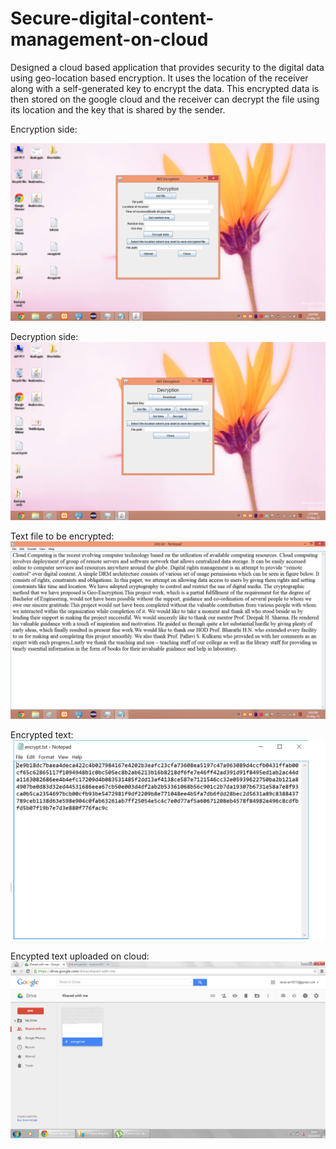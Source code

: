 # Secure-digital-content-management-on-cloud

Designed a cloud based application that provides security to the digital data using geo-location based encryption. It uses the location of the receiver along with a self-generated key to encrypt the data. This encrypted data is then stored on the google cloud and the receiver can decrypt the file using its location and the key that is shared by the sender.

Encryption side:

![Alt text](https://github.com/aditimehta/Secure-digital-content-management-on-cloud/blob/master/1.png "Encryption side")

Decryption side:
![Alt text](https://github.com/aditimehta/Secure-digital-content-management-on-cloud/blob/master/2.png "Decryption side")

Text file to be encrypted:
![Alt text](https://github.com/aditimehta/Secure-digital-content-management-on-cloud/blob/master/3.png "Text file to be encrypted")

Encrypted text:
![Alt text](https://github.com/aditimehta/Secure-digital-content-management-on-cloud/blob/master/encypted_text.png "Encrypted text")

Encypted text uploaded on cloud: 
![Alt text](https://github.com/aditimehta/Secure-digital-content-management-on-cloud/blob/master/10.png "Encypted text uploaded on cloud")


